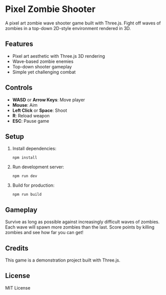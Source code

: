 # Pixel Zombie Shooter

A pixel art zombie wave shooter game built with Three.js. Fight off waves of zombies in a top-down 2D-style environment rendered in 3D.

## Features

- Pixel art aesthetic with Three.js 3D rendering
- Wave-based zombie enemies
- Top-down shooter gameplay
- Simple yet challenging combat

## Controls

- **WASD** or **Arrow Keys**: Move player
- **Mouse**: Aim
- **Left Click** or **Space**: Shoot
- **R**: Reload weapon
- **ESC**: Pause game

## Setup

1. Install dependencies:
   ```
   npm install
   ```

2. Run development server:
   ```
   npm run dev
   ```

3. Build for production:
   ```
   npm run build
   ```

## Gameplay

Survive as long as possible against increasingly difficult waves of zombies. Each wave will spawn more zombies than the last. Score points by killing zombies and see how far you can get!

## Credits

This game is a demonstration project built with Three.js.

## License

MIT License 